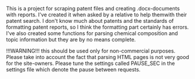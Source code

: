This is a project for scraping patent files and creating .docx-documents with reports.
I've created it when asked by a relative to help themwith their patent search. I don't know much about patents and the standards of formatting patent reports, so I think the formatting part certainly has errors.
I've also created some functions for parsing chemical composition and topic information but they are by no means complete.

!!!WARNING!!!
this should be used only for non-commercial purposes. Please take into account the fact that parsing HTML pages is not very good for the site-owners. Please tune the settings called PAUSE_SEC in the settings file which denote the pause between requests.

